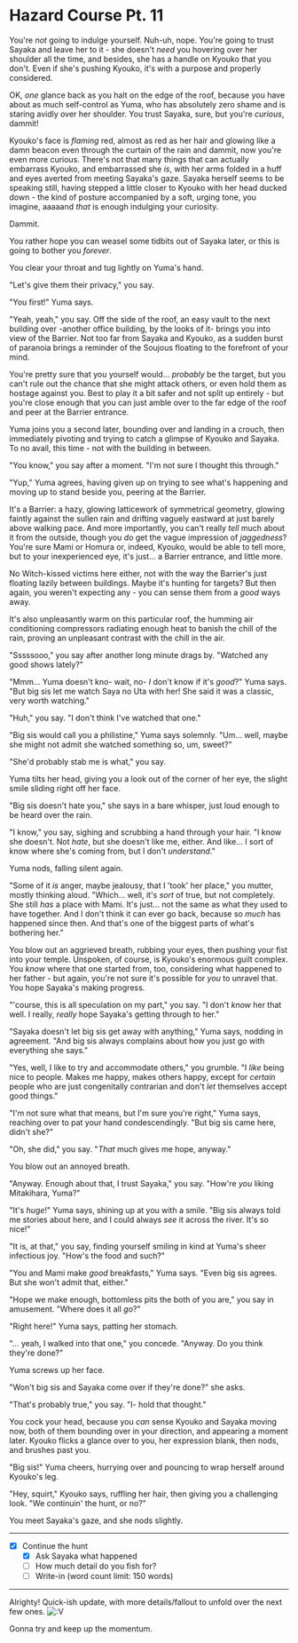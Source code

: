 # Hazard Course Pt. 11

You're *not* going to indulge yourself. Nuh-uh, nope. You're going to trust Sayaka and leave her to it - she doesn't *need* you hovering over her shoulder all the time, and besides, she has a handle on Kyouko that you don't. Even if she's pushing Kyouko, it's with a purpose and properly considered.

OK, *one* glance back as you halt on the edge of the roof, because you have about as much self-control as Yuma, who has absolutely zero shame and is staring avidly over her shoulder. You trust Sayaka, sure, but you're *curious*, dammit!

Kyouko's face is *flaming* red, almost as red as her hair and glowing like a damn beacon even through the curtain of the rain and dammit, now you're even more curious. There's not that many things that can actually embarrass Kyouko, and embarrassed she *is*, with her arms folded in a huff and eyes averted from meeting Sayaka's gaze. Sayaka herself seems to be speaking still, having stepped a little closer to Kyouko with her head ducked down - the kind of posture accompanied by a soft, urging tone, you imagine, aaaaand *that* is enough indulging your curiosity.

Dammit.

You rather hope you can weasel some tidbits out of Sayaka later, or this is going to bother you *forever*.

You clear your throat and tug lightly on Yuma's hand.

"Let's give them their privacy," you say.

"You first!" Yuma says.

"Yeah, yeah," you say. Off the side of the roof, an easy vault to the next building over -another office building, by the looks of it- brings you into view of the Barrier. Not too far from Sayaka and Kyouko, as a sudden burst of paranoia brings a reminder of the Soujous floating to the forefront of your mind.

You're pretty sure that you yourself would... *probably* be the target, but you can't rule out the chance that she might attack others, or even hold them as hostage against you. Best to play it a bit safer and not split up entirely - but you're close enough that you can just amble over to the far edge of the roof and peer at the Barrier entrance.

Yuma joins you a second later, bounding over and landing in a crouch, then immediately pivoting and trying to catch a glimpse of Kyouko and Sayaka. To no avail, this time - not with the building in between.

"You know," you say after a moment. "I'm not sure I thought this through."

"Yup," Yuma agrees, having given up on trying to see what's happening and moving up to stand beside you, peering at the Barrier.

It's a Barrier: a hazy, glowing latticework of symmetrical geometry, glowing faintly against the sullen rain and drifting vaguely eastward at just barely above walking pace. And more importantly, you can't really *tell* much about it from the outside, though you *do* get the vague impression of *jaggedness*? You're sure Mami or Homura or, indeed, Kyouko, would be able to tell more, but to your inexperienced eye, it's just... a Barrier entrance, and little more.

No Witch-kissed victims here either, not with the way the Barrier's just floating lazily between buildings. Maybe it's hunting for targets? But then again, you weren't expecting any - you can sense them from a *good* ways away.

It's also unpleasantly warm on this particular roof, the humming air conditioning compressors radiating enough heat to banish the chill of the rain, proving an unpleasant contrast with the chill in the air.

"Sssssooo," you say after another long minute drags by. "Watched any good shows lately?"

"Mmm... Yuma doesn't kno- wait, no- *I* don't know if it's *good*?" Yuma says. "But big sis let me watch Saya no Uta with her! She said it was a classic, very worth watching."

"Huh," you say. "I don't think I've watched that one."

"Big sis would call you a philistine," Yuma says solemnly. "Um... well, maybe she might not admit she watched something so, um, sweet?"

"She'd probably stab me is what," you say.

Yuma tilts her head, giving you a look out of the corner of her eye, the slight smile sliding right off her face.

"Big sis doesn't hate you," she says in a bare whisper, just loud enough to be heard over the rain.

"I know," you say, sighing and scrubbing a hand through your hair. "I know she doesn't. Not *hate*, but she doesn't like me, either. And like... I sort of know where she's coming from, but I don't *understand*."

Yuma nods, falling silent again.

"Some of it *is* anger, maybe jealousy, that I 'took' her place," you mutter, mostly thinking aloud. "Which... well, it's *sort* of true, but not completely. She still *has* a place with Mami. It's just... not the same as what they used to have together. And I don't think it can ever go back, because so *much* has happened since then. And that's one of the biggest parts of what's bothering her."

You blow out an aggrieved breath, rubbing your eyes, then pushing your fist into your temple. Unspoken, of course, is Kyouko's enormous guilt complex. You *know* where that one started from, too, considering what happened to her father - but again, you're not sure it's possible for *you* to unravel that. You hope Sayaka's making progress.

"'course, this is all speculation on my part," you say. "I don't *know* her that well. I really, *really* hope Sayaka's getting through to her."

"Sayaka doesn't let big sis get away with anything," Yuma says, nodding in agreement. "And big sis always complains about how you just go with everything she says."

"Yes, well, I like to try and accommodate others," you grumble. "I *like* being nice to people. Makes me happy, makes others happy, except for *certain* people who are just congenitally contrarian and don't *let* themselves accept good things."

"I'm not sure what that means, but I'm sure you're right," Yuma says, reaching over to pat your hand condescendingly. "But big sis came here, didn't she?"

"Oh, she did," you say. "*That* much gives me hope, anyway."

You blow out an annoyed breath.

"Anyway. Enough about that, I trust Sayaka," you say. "How're *you* liking Mitakihara, Yuma?"

"It's *huge*!" Yuma says, shining up at you with a smile. "Big sis always told me stories about here, and I could always *see* it across the river. It's so nice!"

"It is, at that," you say, finding yourself smiling in kind at Yuma's sheer infectious joy. "How's the food and such?"

"You and Mami make *good* breakfasts," Yuma says. "Even big sis agrees. But she won't admit that, either."

"Hope we make enough, bottomless pits the both of you are," you say in amusement. "Where does it all *go*?"

"Right here!" Yuma says, patting her stomach.

"... yeah, I walked into that one," you concede. "Anyway. Do you think they're done?"

Yuma screws up her face.

"Won't big sis and Sayaka come over if they're done?" she asks.

"That's probably true," you say. "I- hold that thought."

You cock your head, because you *can* sense Kyouko and Sayaka moving now, both of them bounding over in your direction, and appearing a moment later. Kyouko flicks a glance over to you, her expression blank, then nods, and brushes past you.

"Big sis!" Yuma cheers, hurrying over and pouncing to wrap herself around Kyouko's leg.

"Hey, squirt," Kyouko says, ruffling her hair, then giving you a challenging look. "We continuin' the hunt, or no?"

You meet Sayaka's gaze, and she nods slightly.

---

- [x] Continue the hunt
  - [x] Ask Sayaka what happened
  - [ ] How much detail do you fish for?
  - [ ] Write-in (word count limit: 150 words)

---

Alrighty! Quick-ish update, with more details/fallout to unfold over the next few ones. ![:V](/styles/sv_smiles/xenforo/emot-v.gif ":V    :V")

Gonna try and keep up the momentum.
